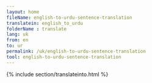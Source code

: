```yaml
---
layout: home
fileName: english-to-urdu-sentence-translation
translatein: english_to_urdu
folderName : translate
lang: uk
from: en
to: ur
permalink: /uk/english-to-urdu-sentence-translation
tool: english-to-urdu-sentence-translation
---
```

{% include section/translateinto.html %}